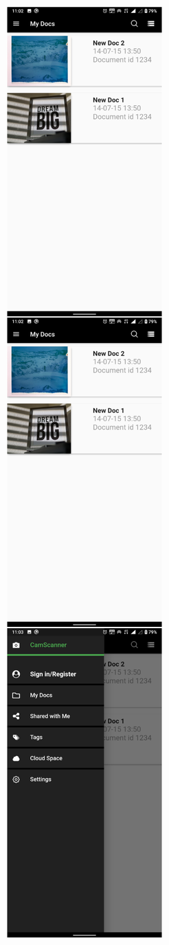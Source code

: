 
<img src="images/ss2.png " width="360" height="720">

<img src="images/ss2.png " width="360" height="720">

<img src="images/ss3.png " width="360" height="720">



